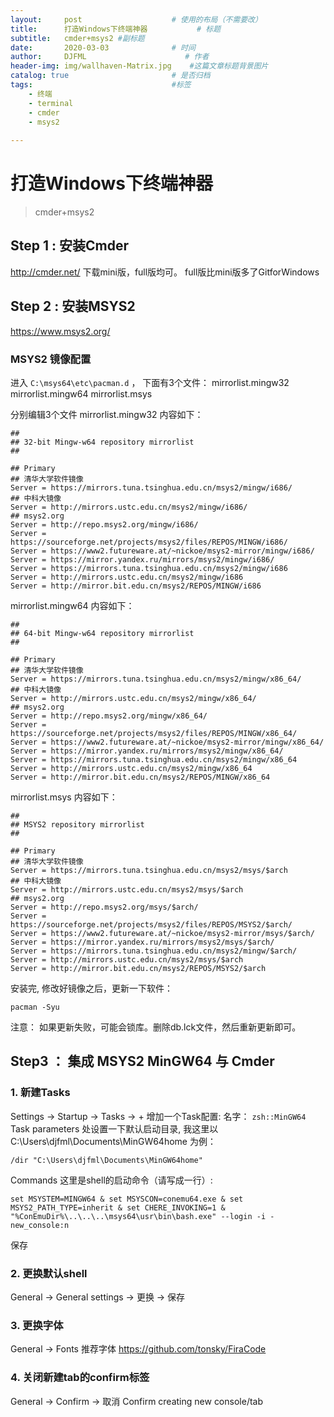 ```yaml
---
layout:     post                    # 使用的布局（不需要改）
title:      打造Windows下终端神器           # 标题 
subtitle:   cmder+msys2 #副标题
date:       2020-03-03              # 时间
author:     DJFML                      # 作者
header-img: img/wallhaven-Matrix.jpg    #这篇文章标题背景图片
catalog: true                       # 是否归档
tags:                               #标签
    - 终端
    - terminal
    - cmder
    - msys2
    
---
```


# 打造Windows下终端神器
>cmder+msys2

## Step 1 : 安装Cmder
http://cmder.net/
下载mini版，full版均可。
full版比mini版多了GitforWindows

## Step 2 : 安装MSYS2
https://www.msys2.org/

### MSYS2 镜像配置
进入 `C:\msys64\etc\pacman.d` ， 下面有3个文件：
mirrorlist.mingw32
mirrorlist.mingw64
mirrorlist.msys

分别编辑3个文件 
mirrorlist.mingw32 内容如下：
```
##
## 32-bit Mingw-w64 repository mirrorlist
##

## Primary
## 清华大学软件镜像
Server = https://mirrors.tuna.tsinghua.edu.cn/msys2/mingw/i686/
## 中科大镜像
Server = http://mirrors.ustc.edu.cn/msys2/mingw/i686/
## msys2.org
Server = http://repo.msys2.org/mingw/i686/
Server = https://sourceforge.net/projects/msys2/files/REPOS/MINGW/i686/
Server = https://www2.futureware.at/~nickoe/msys2-mirror/mingw/i686/
Server = https://mirror.yandex.ru/mirrors/msys2/mingw/i686/
Server = https://mirrors.tuna.tsinghua.edu.cn/msys2/mingw/i686
Server = http://mirrors.ustc.edu.cn/msys2/mingw/i686
Server = http://mirror.bit.edu.cn/msys2/REPOS/MINGW/i686
```

mirrorlist.mingw64 内容如下：
```
##
## 64-bit Mingw-w64 repository mirrorlist
##

## Primary
## 清华大学软件镜像
Server = https://mirrors.tuna.tsinghua.edu.cn/msys2/mingw/x86_64/
## 中科大镜像
Server = http://mirrors.ustc.edu.cn/msys2/mingw/x86_64/
## msys2.org
Server = http://repo.msys2.org/mingw/x86_64/
Server = https://sourceforge.net/projects/msys2/files/REPOS/MINGW/x86_64/
Server = https://www2.futureware.at/~nickoe/msys2-mirror/mingw/x86_64/
Server = https://mirror.yandex.ru/mirrors/msys2/mingw/x86_64/
Server = https://mirrors.tuna.tsinghua.edu.cn/msys2/mingw/x86_64
Server = http://mirrors.ustc.edu.cn/msys2/mingw/x86_64
Server = http://mirror.bit.edu.cn/msys2/REPOS/MINGW/x86_64
```

mirrorlist.msys 内容如下：
```
##
## MSYS2 repository mirrorlist
##

## Primary
## 清华大学软件镜像
Server = https://mirrors.tuna.tsinghua.edu.cn/msys2/msys/$arch
## 中科大镜像
Server = http://mirrors.ustc.edu.cn/msys2/msys/$arch
## msys2.org
Server = http://repo.msys2.org/msys/$arch/
Server = https://sourceforge.net/projects/msys2/files/REPOS/MSYS2/$arch/
Server = https://www2.futureware.at/~nickoe/msys2-mirror/msys/$arch/
Server = https://mirror.yandex.ru/mirrors/msys2/msys/$arch/
Server = https://mirrors.tuna.tsinghua.edu.cn/msys2/mingw/$arch/
Server = http://mirrors.ustc.edu.cn/msys2/msys/$arch
Server = http://mirror.bit.edu.cn/msys2/REPOS/MSYS2/$arch
```

安装完, 修改好镜像之后，更新一下软件：
```
pacman -Syu
```

注意：
如果更新失败，可能会锁库。删除db.lck文件，然后重新更新即可。

## Step3 ： 集成 MSYS2 MinGW64 与 Cmder

### 1. 新建Tasks
Settings -> Startup -> Tasks -> +  增加一个Task配置:
名字： `zsh::MinGW64`
Task parameters 处设置一下默认启动目录, 我这里以 C:\Users\djfml\Documents\MinGW64home 为例：
```
/dir "C:\Users\djfml\Documents\MinGW64home"
```
Commands 这里是shell的启动命令（请写成一行）:
```
set MSYSTEM=MINGW64 & set MSYSCON=conemu64.exe & set MSYS2_PATH_TYPE=inherit & set CHERE_INVOKING=1 & "%ConEmuDir%\..\..\..\msys64\usr\bin\bash.exe" --login -i -new_console:n
```
保存

### 2. 更换默认shell
General -> General settings -> 更换 -> 保存

### 3. 更换字体
General -> Fonts
推荐字体 https://github.com/tonsky/FiraCode

### 4. 关闭新建tab的confirm标签
General -> Confirm -> 取消 Confirm creating new console/tab
